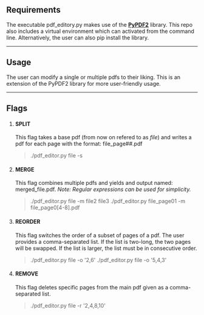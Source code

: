 ## Requirements

The executable pdf_editory.py makes use of the **[PyPDF2](https://pypi.org/project/PyPDF2/)** library. This repo also includes a virtual environment which can activated from the command line. Alternatively, the user can also pip install the library.

***

## Usage

The user can modify a single or multiple pdfs to their liking. This is an extension of the PyPDF2 library for more user-friendly usage.

***

## Flags

1. #### SPLIT

	This flag takes a base pdf (from now on refered to as *file*) and writes a pdf for each page with the format: file_page##.pdf
	> ./pdf_editor.py file -s

2. #### MERGE
  
	This flag combines multiple pdfs and yields and output named: merged_file.pdf. *Note: Regular expressions can be used for simplicity.*
	> ./pdf_editor.py file -m file2 file3
	> ./pdf_editor.py file_page01 -m file_page0[4-8].pdf

3. #### REORDER

	This flag switches the order of a subset of pages of a pdf. The user provides a comma-separated list. If the list is two-long, the two pages will be swapped. If the list is larger, the list must be in consecutive order.
	> ./pdf_editor.py file -o '2,6'
	> ./pdf_editor.py file -o '5,4,3'
  
4. #### REMOVE

	This flag deletes specific pages from the main pdf given as a comma-separated list.
	> ./pdf_editor.py file -r '2,4,8,10'